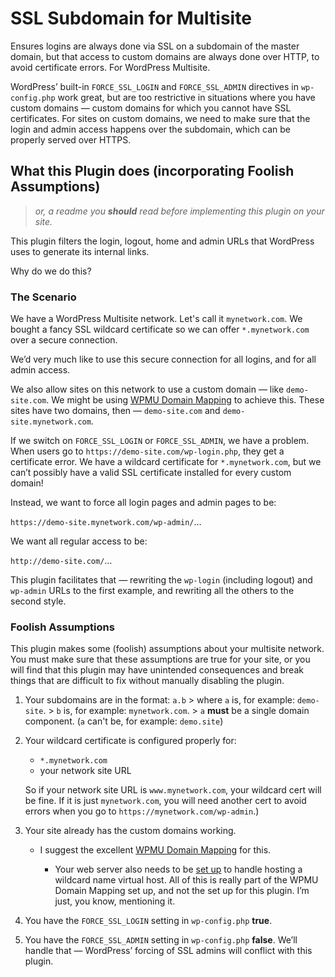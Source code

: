 SSL Subdomain for Multisite
===========================

Ensures logins are always done via SSL on a subdomain of the master domain, but that access to custom domains are always done over HTTP, to avoid certificate errors. For WordPress Multisite.

WordPress’ built-in `FORCE_SSL_LOGIN` and `FORCE_SSL_ADMIN` directives in `wp-config.php` work great, but are too restrictive in situations where you have custom domains — custom domains for which you cannot have SSL certificates. For sites on custom domains, we need to make sure that the login and admin access happens over the subdomain, which can be properly served over HTTPS.

What this Plugin does (incorporating Foolish Assumptions)
---------------------------------------------------------

 > *or, a readme you **should** read before implementing this plugin on your site.*
 
This plugin filters the login, logout, home and admin URLs that WordPress uses to generate its internal links.

Why do we do this?

### The Scenario

We have a WordPress Multisite network. Let's call it `mynetwork.com`. We bought a fancy SSL wildcard certificate so we can offer `*.mynetwork.com` over a secure connection.

We’d very much like to use this secure connection for all logins, and for all admin access.

We also allow sites on this network to use a custom domain — like `demo-site.com`. We might be using [WPMU Domain Mapping](https://wordpress.org/extend/plugins/wordpress-mu-domain-mapping/) to achieve this. These sites have two domains, then — `demo-site.com` and `demo-site.mynetwork.com`.

If we switch on `FORCE_SSL_LOGIN` or `FORCE_SSL_ADMIN`, we have a problem. When users go to `https://demo-site.com/wp-login.php`, they get a certificate error. We have a wildcard certificate for `*.mynetwork.com`, but we can’t possibly have a valid SSL certificate installed for every custom domain!

Instead, we want to force all login pages and admin pages to be:

`https://demo-site.mynetwork.com/wp-admin/`…

We want all regular access to be:

`http://demo-site.com/`…

This plugin facilitates that — rewriting the `wp-login` (including logout) and `wp-admin` URLs to the first example, and rewriting all the others to the second style.

### Foolish Assumptions

This plugin makes some (foolish) assumptions about your multisite network. You must make sure that these assumptions are true for your site, or you will find that this plugin may have unintended consequences and break things that are difficult to fix without manually disabling the plugin.

1.	Your subdomains are in the format: `a.b`
		> where `a` is, for example: `demo-site`.
		> `b` is, for example: `mynetwork.com`.
		> `a` **must** be a single domain component. (`a` can't be, for example: `demo.site`)
	
			
2.	Your wildcard certificate is configured properly for:
		
	*	`*.mynetwork.com`
	*	your network site URL
	
	So if your network site URL is `www.mynetwork.com`, your wildcard cert will be fine. If it is just `mynetwork.com`, you will need another cert to avoid errors when you go to `https://mynetwork.com/wp-admin`.)
				
3.	Your site already has the custom domains working.
		
	*	I suggest the excellent [WPMU Domain Mapping](https://wordpress.org/extend/plugins/wordpress-mu-domain-mapping/) for this.
		
		*	Your web server also needs to be [set up](http://www.lampjunkie.com/2008/05/how-to-set-up-a-wildcard-catch-all-virtual-host-in-apache/ "A tutorial on wildcard catch all hosting for Apache") to handle hosting a wildcard name virtual host. All of this is really part of the WPMU Domain Mapping set up, and not the set up for this plugin. I’m just, you know, mentioning it.
			  
4.	You have the `FORCE_SSL_LOGIN` setting in `wp-config.php` **true**.
		
5.	You have the `FORCE_SSL_ADMIN` setting in `wp-config.php` **false**. We’ll handle that — WordPress’ forcing of SSL admins will conflict with this plugin.
